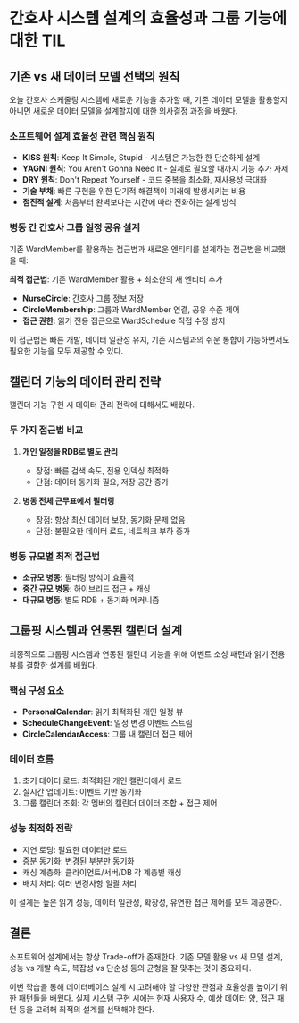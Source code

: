 # 간호사 시스템 설계의 효율성과 그룹 기능에 대한 TIL

## 기존 vs 새 데이터 모델 선택의 원칙

오늘 간호사 스케줄링 시스템에 새로운 기능을 추가할 때, 기존 데이터 모델을 활용할지 아니면 새로운 데이터 모델을 설계할지에 대한 의사결정 과정을 배웠다.

### 소프트웨어 설계 효율성 관련 핵심 원칙
- **KISS 원칙**: Keep It Simple, Stupid - 시스템은 가능한 한 단순하게 설계
- **YAGNI 원칙**: You Aren't Gonna Need It - 실제로 필요할 때까지 기능 추가 자제
- **DRY 원칙**: Don't Repeat Yourself - 코드 중복을 최소화, 재사용성 극대화
- **기술 부채**: 빠른 구현을 위한 단기적 해결책이 미래에 발생시키는 비용
- **점진적 설계**: 처음부터 완벽보다는 시간에 따라 진화하는 설계 방식

### 병동 간 간호사 그룹 일정 공유 설계
기존 WardMember를 활용하는 접근법과 새로운 엔티티를 설계하는 접근법을 비교했을 때:

**최적 접근법**: 기존 WardMember 활용 + 최소한의 새 엔티티 추가
- **NurseCircle**: 간호사 그룹 정보 저장
- **CircleMembership**: 그룹과 WardMember 연결, 공유 수준 제어
- **접근 권한**: 읽기 전용 접근으로 WardSchedule 직접 수정 방지

이 접근법은 빠른 개발, 데이터 일관성 유지, 기존 시스템과의 쉬운 통합이 가능하면서도 필요한 기능을 모두 제공할 수 있다.

## 캘린더 기능의 데이터 관리 전략

캘린더 기능 구현 시 데이터 관리 전략에 대해서도 배웠다.

### 두 가지 접근법 비교
1. **개인 일정을 RDB로 별도 관리**
   - 장점: 빠른 검색 속도, 전용 인덱싱 최적화
   - 단점: 데이터 동기화 필요, 저장 공간 증가

2. **병동 전체 근무표에서 필터링**
   - 장점: 항상 최신 데이터 보장, 동기화 문제 없음
   - 단점: 불필요한 데이터 로드, 네트워크 부하 증가

### 병동 규모별 최적 접근법
- **소규모 병동**: 필터링 방식이 효율적
- **중간 규모 병동**: 하이브리드 접근 + 캐싱
- **대규모 병동**: 별도 RDB + 동기화 메커니즘

## 그룹핑 시스템과 연동된 캘린더 설계

최종적으로 그룹핑 시스템과 연동된 캘린더 기능을 위해 이벤트 소싱 패턴과 읽기 전용 뷰를 결합한 설계를 배웠다.

### 핵심 구성 요소
- **PersonalCalendar**: 읽기 최적화된 개인 일정 뷰
- **ScheduleChangeEvent**: 일정 변경 이벤트 스트림
- **CircleCalendarAccess**: 그룹 내 캘린더 접근 제어

### 데이터 흐름
1. 초기 데이터 로드: 최적화된 개인 캘린더에서 로드
2. 실시간 업데이트: 이벤트 기반 동기화
3. 그룹 캘린더 조회: 각 멤버의 캘린더 데이터 조합 + 접근 제어

### 성능 최적화 전략
- 지연 로딩: 필요한 데이터만 로드
- 증분 동기화: 변경된 부분만 동기화
- 캐싱 계층화: 클라이언트/서버/DB 각 계층별 캐싱
- 배치 처리: 여러 변경사항 일괄 처리

이 설계는 높은 읽기 성능, 데이터 일관성, 확장성, 유연한 접근 제어를 모두 제공한다.

## 결론

소프트웨어 설계에서는 항상 Trade-off가 존재한다. 기존 모델 활용 vs 새 모델 설계, 성능 vs 개발 속도, 복잡성 vs 단순성 등의 균형을 잘 맞추는 것이 중요하다. 

이번 학습을 통해 데이터베이스 설계 시 고려해야 할 다양한 관점과 효율성을 높이기 위한 패턴들을 배웠다. 실제 시스템 구현 시에는 현재 사용자 수, 예상 데이터 양, 접근 패턴 등을 고려해 최적의 설계를 선택해야 한다.